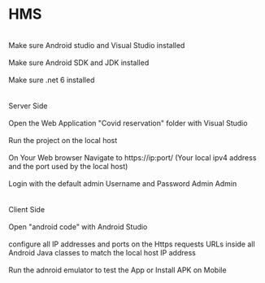 # HMS
 <br> Make sure Android studio and Visual Studio installed <br>
 <br> Make sure Android SDK and JDK installed <br>
 <br> Make sure .net 6 installed <br>
 <br>
 <br> Server Side <br>
 <br> Open the Web Application "Covid reservation" folder with Visual Studio <br> 
 <br> Run the project on the local host <br> 
 <br> On Your Web browser Navigate to https://ip:port/ (Your local ipv4 address and the port used by the local host) <br> 
 <br> Login with the default admin Username and Password Admin Admin <br> 
 <br>
 <br>Client Side<br>
 <br> Open "android code" with Android Studio <br> 
 <br> configure all IP addresses and ports on the Https requests URLs inside all Android Java classes to match the local host IP address <br> 
 <br> Run the adnroid emulator to test the App or Install APK on Mobile <br> 
